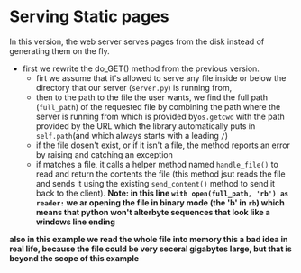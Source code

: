 # Serving Static pages

In this version, the web server serves pages from the disk instead of generating them on the fly.

- first we rewrite the do_GET() method from the previous version.
    + firt we assume that it's allowed to serve any file inside or below the directory that our server (`server.py`) is running from,
    + then to the path to the file the user wants, we find the full path (`full_path`) of the requested file by combining the path where the server is running from which is provided by`os.getcwd` with the path provided by the URL which the library automatically puts in `self.path`(and which always starts with a leading `/`)
    + if the file dosen't exist, or if it isn't a file, the method reports an error by raising and catching an exception
    + if matches a file, it calls a helper method named `handle_file()` to read and return the contents the file (this method jsut reads the file and sends it using the existing `send_content()` method to send it back to the client).
__Note: in this line `with open(full_path, 'rb') as reader:` we ar opening the file in binary mode (the 'b' in `rb`) which means that python won't alterbyte sequences that look like a windows line ending__

__also in this example we read the whole file into memory this a bad idea in real life, because the file could be very seceral gigabytes large, but that is beyond the scope of this example__